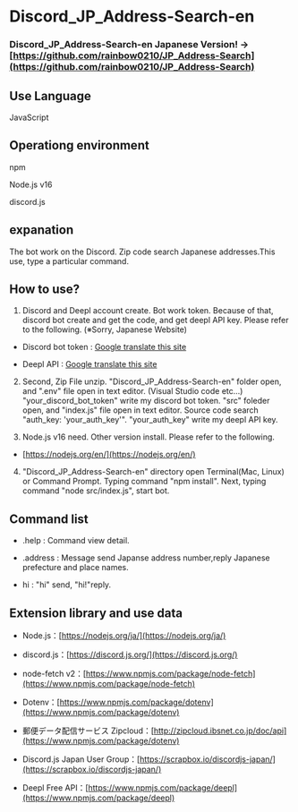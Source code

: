 # Discord_JP_Address-Search-en
### Discord_JP_Address-Search-en Japanese Version! → [https://github.com/rainbow0210/JP_Address-Search](https://github.com/rainbow0210/JP_Address-Search)
<!--I made this program in my university programming contest. !-->

## Use Language
JavaScript

## Operationg environment
npm

Node.js v16

discord.js


## expanation

The bot work on the Discord. Zip code search Japanese addresses.This use, type a particular command.

## How to use?

1. Discord and Deepl account create. Bot work token. Because of that, discord bot create and get the code, and get deepl API key. Please refer to the following. (※Sorry, Japanese Website)

* Discord bot token : [Google translate this site](https://dot--blog-jp.translate.goog/news/discord-bot-token/?_x_tr_sl=ja&_x_tr_tl=en&_x_tr_hl=ja&_x_tr_pto=wapp)

* Deepl API : [Google translate this site](https://auto--worker-com.translate.goog/blog/?p=5030&_x_tr_sl=ja&_x_tr_tl=en&_x_tr_hl=ja&_x_tr_pto=wapp)


2. Second, Zip File unzip. "Discord_JP_Address-Search-en" folder open, and ".env" file open in text editor. (Visual Studio code etc...) "your_discord_bot_token" write my discord bot token. "src" foleder open, and "index.js" file open in text editor. Source code search "auth_key: 'your_auth_key'". "your_auth_key" write my deepl API key.


3. Node.js v16 need. Other version install. Please refer to the following.

* [https://nodejs.org/en/](https://nodejs.org/en/)

4. "Discord_JP_Address-Search-en" directory open Terminal(Mac, Linux) or Command Prompt. Typing command "npm install". Next, typing command "node src/index.js", start bot.


## Command list

* .help : Command view detail.

* .address <Japanese address number> : Message send Japanse address number,reply Japanese prefecture and place names.

* hi : "hi" send, "hi!"reply.

## Extension library and use data

* Node.js：[https://nodejs.org/ja/](https://nodejs.org/ja/)

* discord.js：[https://discord.js.org/](https://discord.js.org/)

* node-fetch v2：[https://www.npmjs.com/package/node-fetch](https://www.npmjs.com/package/node-fetch)

* Dotenv：[https://www.npmjs.com/package/dotenv](https://www.npmjs.com/package/dotenv)

* 郵便データ配信サービス Zipcloud：[http://zipcloud.ibsnet.co.jp/doc/api](https://www.npmjs.com/package/dotenv)

* Discord.js Japan User Group：[https://scrapbox.io/discordjs-japan/](https://scrapbox.io/discordjs-japan/)

* Deepl Free API：[https://www.npmjs.com/package/deepl](https://www.npmjs.com/package/deepl)

